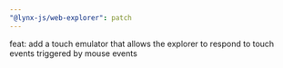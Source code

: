 ```yaml
---
"@lynx-js/web-explorer": patch
---
```


feat: add a touch emulator that allows the explorer to respond to touch events triggered by mouse events
